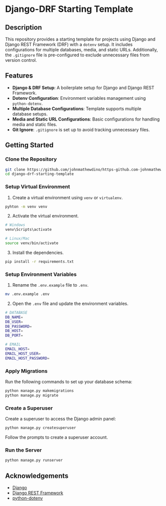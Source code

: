 # Django-DRF Starting Template

## Description

This repository provides a starting template for projects using Django and Django REST Framework (DRF) with a `dotenv` setup. It includes configurations for multiple databases, media, and static URLs. Additionally, the `.gitignore` file is pre-configured to exclude unnecessary files from version control.

## Features

- **Django & DRF Setup**: A boilerplate setup for Django and Django REST Framework.
- **Dotenv Configuration**: Environment variables management using `python-dotenv`.
- **Multiple Database Configurations**: Template supports multiple database setups.
- **Media and Static URL Configurations**: Basic configurations for handling media and static files.
- **Git Ignore**: `.gitignore` is set up to avoid tracking unnecessary files.

## Getting Started

### Clone the Repository

```bash
git clone https://github.com/johnmathewdino/https-github.com-johnmathewdino-Django-DRF-Starting-Template.git
cd django-drf-starting-template
```

### Setup Virtual Environment

1. Create a virtual environment using `venv` or `virtualenv`.
```bash
pyhton -m venv venv
```

2. Activate the virtual environment.
```bash
# Windows
venv\Scripts\activate

# Linux/Mac
source venv/bin/activate
```

3. Install the dependencies.
```bash
pip install -r requirements.txt
```

### Setup Environment Variables

1. Rename the `.env.example` file to `.env`.
```bash
mv .env.example .env
```

2. Open the `.env` file and update the environment variables.

```bash
# DATABASE
DB_NAME=
DB_USER=
DB_PASSWORD=
DB_HOST=
DB_PORT=

# EMAIL
EMAIL_HOST=
EMAIL_HOST_USER=
EMAIL_HOST_PASSWORD=
```

### Apply Migrations

Run the following commands to set up your database schema:
```bash
python manage.py makemigrations
python manage.py migrate
```

### Create a Superuser

Create a superuser to access the Django admin panel:
```bash
python manage.py createsuperuser
```
Follow the prompts to create a superuser account.

### Run the Server

```bash
python manage.py runserver
```


## Acknowledgements

- [Django](https://www.djangoproject.com/)
- [Django REST Framework](https://www.django-rest-framework.org/)
- [python-dotenv](https://pypi.org/project/python-dotenv/)